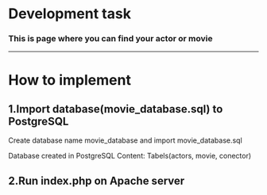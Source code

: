 # Development task

### This is page where you can find your actor or movie

---------------------
# How to implement

## 1.Import database(movie_database.sql) to PostgreSQL
Create database name movie_database and import movie_database.sql

Database created in PostgreSQL
Content: Tabels(actors, movie, conector)


## 2.Run index.php on Apache server
